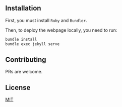 ## Installation

First, you must install `Ruby` and `Bundler`.

Then, to deploy the webpage locally, you need to run:

```bash
bundle install
bundle exec jekyll serve
```

## Contributing <a name="contributing"></a>
PRs are welcome.

## License <a name="license"></a>
[MIT](https://github.com/santilococo/santilococo.github.io/blob/master/LICENSE.md)
